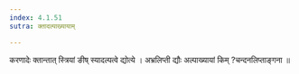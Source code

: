```yaml
---
index: 4.1.51
sutra: क्तादल्पाख्यायाम्

---
```

 करणादेः क्तान्तात् स्त्रियां ङीष् स्यादल्पत्वे द्योत्ये । अभ्रलिप्ती द्यौः अल्पाख्यायां किम् ?चन्दनलिप्ताङ्गना ॥ 
